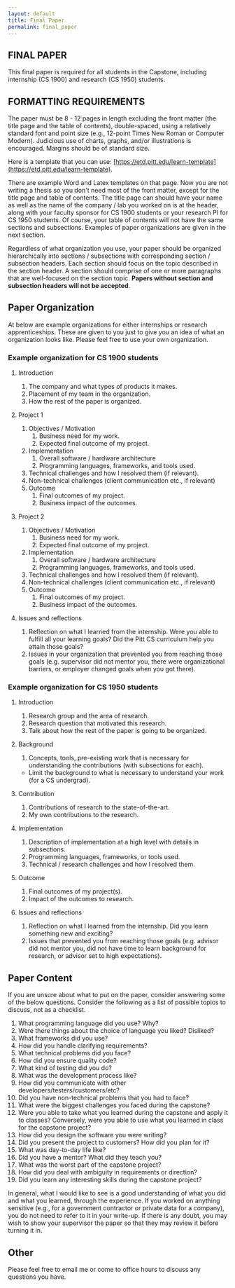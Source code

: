 ```yaml
---
layout: default
title: Final Paper
permalink: final_paper
---
```


## FINAL PAPER

This final paper is required for all students in the Capstone, including
internship (CS 1900) and research (CS 1950) students.

## FORMATTING REQUIREMENTS

The paper must be 8 - 12 pages in length excluding the front matter (the title
page and the table of contents), double-spaced, using a relatively standard
font and point size (e.g., 12-point Times New Roman or Computer Modern).
Judicious use of charts, graphs, and/or illustrations is encouraged.  Margins
should be of standard size.

Here is a template that you can use: [https://etd.pitt.edu/learn-template](https://etd.pitt.edu/learn-template).

There are example Word and Latex templates on that page.  Now you are not
writing a thesis so you don't need most of the front matter, except for the
title page and table of contents.  The title page can should have your name as
well as the name of the company / lab you worked on is at the header, along
with your faculty sponsor for CS 1900 students or your research PI for CS 1950
students.  Of course, your table of contents will not have the same sections
and subsections.  Examples of paper organizations are given in the next section.

Regardless of what organization you use, your paper should be organized
hierarchically into sections / subsections with corresponding section /
subsection headers.  Each section should focus on the topic described in the
section header.  A section should comprise of one or more paragraphs that are
well-focused on the section topic.  **Papers without section and subsection
headers will not be accepted**.

## Paper Organization

At below are example organizations for either internships or research
apprenticeships.  These are given to you just to give you an idea of
what an organization looks like.  Please feel free to use your own organization.

### Example organization for CS 1900 students

1. Introduction
    1. The company and what types of products it makes.
    1. Placement of my team in the organization.
    1. How the rest of the paper is organized.
    
1. Project 1
    1. Objectives / Motivation
        1. Business need for my work.
        1. Expected final outcome of my project.
    1. Implementation
        1. Overall software / hardware architecture
        1. Programming languages, frameworks, and tools used.
    1. Technical challenges and how I resolved them (if relevant).
    1. Non-technical challenges (client communication etc., if relevant)
    1. Outcome
        1. Final outcomes of my project.
        1. Business impact of the outcomes.

1. Project 2
    1. Objectives / Motivation
        1. Business need for my work.
        1. Expected final outcome of my project.
    1. Implementation
        1. Overall software / hardware architecture
        1. Programming languages, frameworks, and tools used.
    1. Technical challenges and how I resolved them (if relevant).
    1. Non-technical challenges (client communication etc., if relevant)
    1. Outcome
        1. Final outcomes of my project.
        1. Business impact of the outcomes.
        
1. Issues and reflections
    1. Reflection on what I learned from the internship.  Were you able to fulfill all your learning goals?  Did the Pitt CS curriculum help you attain those goals?
    1. Issues in your organization that prevented you from reaching those goals (e.g. supervisor did not mentor you, there were organizational barriers, or employer changed goals when you got there).

### Example organization for CS 1950 students

1. Introduction
    1. Research group and the area of research.
    1. Research question that motivated this research.
    1. Talk about how the rest of the paper is going to be organized.

1. Background
    1. Concepts, tools, pre-existing work that is necessary for understanding the contributions (with subsections for each).
    * Limit the background to what is necessary to understand your work (for a CS undergrad).

3. Contribution
    1. Contributions of research to the state-of-the-art.
    1. My own contributions to the research.
  
1. Implementation
    1. Description of implementation at a high level with details in subsections.
    1. Programming languages, frameworks, or tools used.
    1. Technical / research challenges and how I resolved them.
    
1. Outcome
    1. Final outcomes of my project(s).
    1. Impact of the outcomes to research.

1. Issues and reflections
    1. Reflection on what I learned from the internship.  Did you learn something new and exciting?
    1. Issues that prevented you from reaching those goals (e.g. advisor did not mentor you, did not have time to learn background for research, or advisor set to high expectations).
    
## Paper Content

If you are unsure about what to put on the paper, consider answering some of
the below questions.  Consider the following as a list of possible topics to
discuss, not as a checklist.

1. What programming language did you use?  Why?
2. Were there things about the choice of language you liked?  Disliked?
3. What frameworks did you use?
4. How did you handle clarifying requirements?
5. What technical problems did you face?
6. How did you ensure quality code?
7. What kind of testing did you do?
8. What was the development process like?
9. How did you communicate with other developers/testers/customers/etc?
10. Did you have non-technical problems that you had to face?
11. What were the biggest challenges you faced during the capstone?
12. Were you able to take what you learned during the capstone and apply it to classes?  Conversely, were you able to use what you learned in class for the capstone project?
13. How did you design the software you were writing?
14. Did you present the project to customers?  How did you plan for it?
15. What was day-to-day life like?
16. Did you have a mentor?  What did they teach you?
17. What was the worst part of the capstone project?
18. How did you deal with ambiguity in requirements or direction?
19. Did you learn any interesting skills during the capstone project?

In general, what I would like to see is a good understanding of what you did
and what you learned, through the experience.  If you worked on anything
sensitive (e.g., for a government contractor or private data for a company),
you do not need to refer to it in your write-up.  If there is any doubt, you
may wish to show your supervisor the paper so that they may review it before
turning it in.

## Other

Please feel free to email me or come to office hours to discuss any questions you have.  
